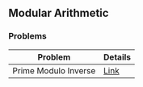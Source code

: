 ## Modular Arithmetic


### Problems

| Problem              | Details                           |
| -------------------- | --------------------------------- |
| Prime Modulo Inverse | [Link](./prime-modulo-inverse.md) |
